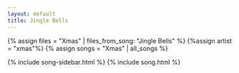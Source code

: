 ```yaml
---
layout: default
title: Jingle Bells
---
```


{% assign files = "Xmas" | files_from_song: "Jingle Bells" %}
{%assign artist = "xmas"%}
{% assign songs = "Xmas" | all_songs %}

{% include song-sidebar.html %}
{% include song.html %}